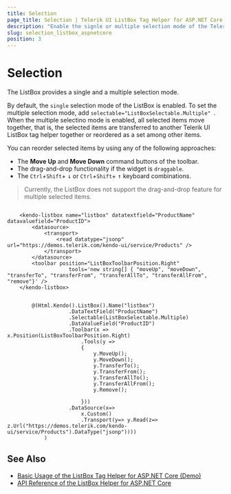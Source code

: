 ```yaml
---
title: Selection
page_title: Selection | Telerik UI ListBox Tag Helper for ASP.NET Core
description: "Enable the signle or multiple selection mode of the Telerik UI ListBox tag helper for ASP.NET Core (MVC 6 or ASP.NET Core MVC)."
slug: selection_listbox_aspnetcore
position: 3
---
```


# Selection

The ListBox provides a single and a multiple selection mode.

By default, the `single` selection mode of the ListBox is enabled. To set the multiple selection mode, add `selectable="ListBoxSelectable.Multiple" `. When the multiple selectino mode is enabled, all selected items move together, that is, the selected items are transferred to another Telerik UI ListBox tag helper together or reordered as a set among other items.

You can reorder selected items by using any of the following approaches:

* The **Move Up** and **Move Down** command buttons of the toolbar.
* The drag-and-drop functionality if the widget is `draggable`.
* The `Ctrl`+`Shift`+ <kbd>&darr;</kbd> or `Ctrl`+`Shift`+ <kbd>&uarr;</kbd> keyboard combinations.

> Currently, the ListBox does not support the drag-and-drop feature for multiple selected items.

```tagHelper

    <kendo-listbox name="listbox" datatextfield="ProductName" datavaluefield="ProductID">
        <datasource>
            <transport>
                <read datatype="jsonp" url="https://demos.telerik.com/kendo-ui/service/Products" />
            </transport>
        </datasource>
        <toolbar position="ListBoxToolbarPosition.Right"
                    tools='new string[] { "moveUp", "moveDown", "transferTo", "transferFrom", "transferAllTo", "transferAllFrom", "remove"}' />
    </kendo-listbox>
```
```cshtml

        @(Html.Kendo().ListBox().Name("listbox")
                    .DataTextField("ProductName")
                    .Selectable(ListBoxSelectable.Multiple)
                    .DataValueField("ProductID")
                    .Toolbar(x => x.Position(ListBoxToolbarPosition.Right)
                        .Tools(y =>
                        {
                            y.MoveUp();
                            y.MoveDown();
                            y.TransferTo();
                            y.TransferFrom();
                            y.TransferAllTo();
                            y.TransferAllFrom();
                            y.Remove();

                        }))
                    .DataSource(x=>
                        x.Custom()
                        .Transport(y=> y.Read(z=> z.Url("https://demos.telerik.com/kendo-ui/service/Products").DataType("jsonp"))))
            )
```

## See Also

* [Basic Usage of the ListBox Tag Helper for ASP.NET Core (Demo)](https://demos.telerik.com/aspnet-core/listbox/tag-helper)
* [API Reference of the ListBox Helper for ASP.NET Core](/api/listbox)
